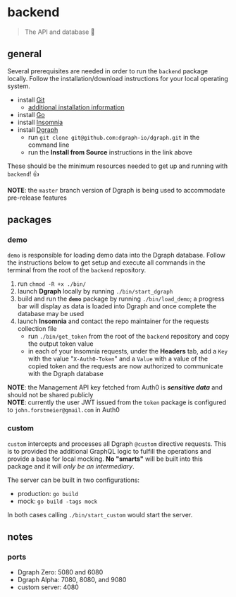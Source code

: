 # backend

> The API and database :sloth:

## general

Several prerequisites are needed in order to run the `backend` package locally. Follow the installation/download instructions for your local operating system.

- install [Git](https://git-scm.com/downloads)
	- [additional installation information](https://git-scm.com/book/en/v2/Getting-Started-Installing-Git)
- install [Go](https://golang.org/doc/install)
- install [Insomnia](https://insomnia.rest/download/core/?&ref=https%3A%2F%2Fgraphql.dgraph.io%2Fdocs%2Fquick-start%2F)
- install [Dgraph](https://github.com/dgraph-io/dgraph#install-from-source)
	- run `git clone git@github.com:dgraph-io/dgraph.git` in the command line
	- run the **Install from Source** instructions in the link above

These should be the minimum resources needed to get up and running with `backend`! :thumbsup:

**NOTE**: the `master` branch version of Dgraph is being used to accommodate pre-release features

## packages

### demo

`demo` is responsible for loading demo data into the Dgraph database. Follow the instructions below to get setup and execute all commands in the terminal from the root of the `backend` repository.

1. run `chmod -R +x ./bin/`
2. launch **Dgraph** locally by running `./bin/start_dgraph`
3. build and run the **`demo`** package by running `./bin/load_demo`; a progress bar will display as data is loaded into Dgraph and once complete the database may be used
4. launch **Insomnia** and contact the repo maintainer for the requests collection file
	- run `./bin/get_token` from the root of the `backend` repository and copy the output token value
	- in each of your Insomnia requests, under the **Headers** tab, add a `Key` with the value "`X-Auth0-Token`" and a `Value` with a value of the copied token and the requests are now authorized to communicate with the Dgraph database

**NOTE**: the Management API key fetched from Auth0 is **_sensitive data_** and should not be shared publicly  
**NOTE**: currently the user JWT issued from the `token` package is configured to `john.forstmeier@gmail.com` in Auth0  

### custom

`custom` intercepts and processes all Dgraph `@custom` directive requests. This is to provided the additional GraphQL logic to fulfill the operations and provide a base for local mocking. **No "smarts"** will be built into this package and it will _only be an intermediary_.

The server can be built in two configurations:

- production: `go build`
- mock: `go build -tags mock`

In both cases calling `./bin/start_custom` would start the server.

## notes

### ports

- Dgraph Zero: 5080 and 6080
- Dgraph Alpha: 7080, 8080, and 9080
- custom server: 4080

